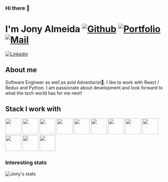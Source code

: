 ### Hi there 👋
 # I'm Jony Almeida [![Github](https://img.shields.io/github/followers/jonyalmeida?logo=github&logoColor=black&style=social)](https://github.com/jonyalmeida) [![Portfolio](https://img.shields.io/website?down_color=red&down_message=Down&style=plastic&up_color=green&up_message=Live&url=https%3A%2F%2Fjonyalmeida.github.io%2F)](https://jonyalmeida.github.io/) [![Mail](https://img.shields.io/badge/-jony.figs@gmail.com-gray?style=flat-square&logo=gmail&logoColor=red&link=)](mailto:jony.figs@gmail.com)

[![Linkedin](https://img.shields.io/badge/-Jony%20Almeida-blue?style=flat-square&logo=linkedin&logoColor=white&link=https://www.linkedin.com/in/jony-almeida-48940a16b/)](https://www.linkedin.com/in/jony-almeida-48940a16b/)


## About me 
Software Engineer as well as avid Adventurist🌲. I like to work with React / Redux and Python. I am passionate about development and look forward to what the tech world has for me next!

## Stack I work with
<code><img height="50" src="https://www.vectorlogo.zone/logos/reactjs/reactjs-ar21.svg"></code>
<code><img height="50" src="https://www.vectorlogo.zone/logos/javascript/javascript-horizontal.svg"></code>
<code><img height="50" src="https://www.vectorlogo.zone/logos/amazon_aws/amazon_aws-ar21.svg"></code>
<code><img height="50" src="https://www.vectorlogo.zone/logos/expressjs/expressjs-ar21.svg"></code>
<code><img height="50" src="https://www.vectorlogo.zone/logos/docker/docker-ar21.svg"></code>
<code><img height="50" src="https://www.vectorlogo.zone/logos/python/python-ar21.svg"></code>
<code><img height="50" src="https://www.vectorlogo.zone/logos/pocoo_flask/pocoo_flask-ar21.svg"></code>
<code><img height="50" src="https://www.vectorlogo.zone/logos/nodejs/nodejs-horizontal.svg"></code>
<code><img height="50" src="https://www.vectorlogo.zone/logos/postgresql/postgresql-horizontal.svg"></code>
<code><img height="50" src="https://www.vectorlogo.zone/logos/github/github-ar21.svg"></code>
<code><img height="50" src="https://www.vectorlogo.zone/logos/getpostman/getpostman-ar21.svg"></code>
<code><img height="50" src="https://www.vectorlogo.zone/logos/git-scm/git-scm-ar21.svg"></code>



### Interesting stats

![Jony's stats](https://github-readme-stats.vercel.app/api?username=jonyalmeida&show_icons=true)
